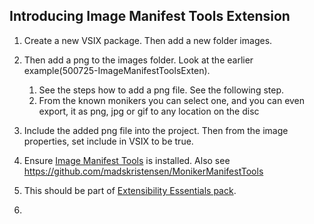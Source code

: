 

## Introducing Image Manifest Tools Extension

1. Create a new VSIX package. Then add a new folder images. 

2. Then add a png to the images folder. Look at the earlier example(500725-ImageManifestToolsExten). 
   1. See the steps how to add a png file. See the following step.
   2. From the known monikers you can select one, and you can even export, it as png, jpg or gif to any location on the disc 

3. Include the added png file into the project. Then from the image properties, set include in VSIX to be true.

4. Ensure [Image Manifest Tools](https://marketplace.visualstudio.com/items?itemName=MadsKristensen.ImageManifestTools) is installed. Also see https://github.com/madskristensen/MonikerManifestTools

5. This should be part of [Extensibility Essentials pack](https://marketplace.visualstudio.com/items?itemName=MadsKristensen.ExtensibilityEssentials2022).

6. 